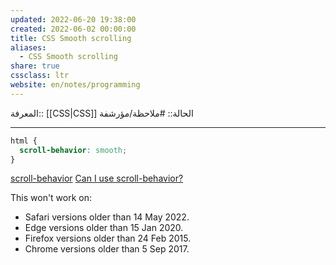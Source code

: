 ```yaml
---
updated: 2022-06-20 19:38:00
created: 2022-06-02 00:00:00
title: CSS Smooth scrolling
aliases:
  - CSS Smooth scrolling
share: true
cssclass: ltr
website: en/notes/programming
---
```


المعرفة:: [[CSS|CSS]]
الحالة:: #ملاحظة/مؤرشفة

---

```css
html {
  scroll-behavior: smooth;
}
```

[scroll-behavior](https://developer.mozilla.org/en-US/docs/Web/CSS/scroll-behavior)
[Can I use scroll-behavior?](https://caniuse.com/css-scroll-behavior)

This won't work on:

- Safari versions older than 14 May 2022.
- Edge versions older than 15 Jan 2020.
- Firefox versions older than 24 Feb 2015.
- Chrome versions older than 5 Sep 2017.
